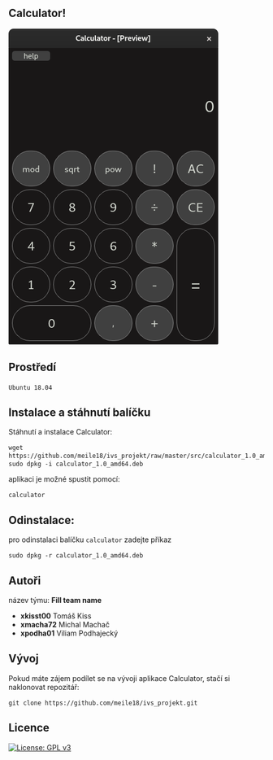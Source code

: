 Calculator!
--------
![Image of Calculator](https://github.com/meile18/ivs_projekt/blob/master/src/imgReadme/main_calculator.png)

Prostředí
---------
`Ubuntu 18.04`


Instalace a stáhnutí balíčku
---------
Stáhnutí a instalace Calculator:

    wget https://github.com/meile18/ivs_projekt/raw/master/src/calculator_1.0_amd64.deb
    sudo dpkg -i calculator_1.0_amd64.deb

aplikaci je možné spustit pomocí:

    calculator

Odinstalace:
------
pro odinstalaci balíčku `calculator` zadejte příkaz

    sudo dpkg -r calculator_1.0_amd64.deb

Autoři
------

název týmu: <strong>Fill team name</strong>

- <strong>xkisst00</strong> Tomáš Kiss
- <strong>xmacha72</strong> Michal Machač
- <strong>xpodha01</strong> Viliam Podhajecký


Vývoj
------
Pokud máte zájem podílet se na vývoji aplikace Calculator, stačí si naklonovat repozitář:

    git clone https://github.com/meile18/ivs_projekt.git

Licence
-------

[![License: GPL v3](https://img.shields.io/badge/License-GPLv3-blue.svg)](https://www.gnu.org/licenses/gpl-3.0)


